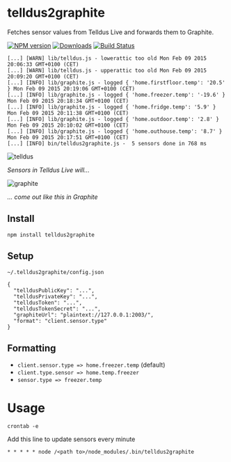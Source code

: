 # telldus2graphite
Fetches sensor values from Telldus Live and forwards them to Graphite.

[![NPM version][npm-image]][npm-url] [![Downloads][downloads-image]][npm-url] [![Build Status][travis-image]][travis-url] 

```
[...] [WARN] lib/telldus.js - lowerattic too old Mon Feb 09 2015 20:06:33 GMT+0100 (CET)
[...] [WARN] lib/telldus.js - upperattic too old Mon Feb 09 2015 20:09:20 GMT+0100 (CET)
[...] [INFO] lib/graphite.js - logged { 'home.firstfloor.temp': '20.5' } Mon Feb 09 2015 20:19:06 GMT+0100 (CET)
[...] [INFO] lib/graphite.js - logged { 'home.freezer.temp': '-19.6' } Mon Feb 09 2015 20:18:34 GMT+0100 (CET)
[...] [INFO] lib/graphite.js - logged { 'home.fridge.temp': '5.9' } Mon Feb 09 2015 20:11:38 GMT+0100 (CET)
[...] [INFO] lib/graphite.js - logged { 'home.outdoor.temp': '2.8' } Mon Feb 09 2015 20:10:02 GMT+0100 (CET)
[...] [INFO] lib/graphite.js - logged { 'home.outhouse.temp': '8.7' } Mon Feb 09 2015 20:17:51 GMT+0100 (CET)
[...] [INFO] bin/telldus2graphite.js -  5 sensors done in 768 ms
```

![telldus](https://cloud.githubusercontent.com/assets/310634/6113909/d4349f08-b09a-11e4-9c4f-7e871793fac1.png)

_Sensors in Telldus Live will..._

![graphite](https://cloud.githubusercontent.com/assets/310634/6113906/ce7866ee-b09a-11e4-854d-5efff799efae.png)

_... come out like this in Graphite_


## Install
```
npm install telldus2graphite
```

## Setup

``~/.telldus2graphite/config.json``

```
{
  "telldusPublicKey": "...",
  "telldusPrivateKey": "...",
  "telldusToken": "...",
  "telldusTokenSecret": "...",
  "graphiteUrl": "plaintext://127.0.0.1:2003/",
  "format": "client.sensor.type"
}

```

## Formatting
* ``client.sensor.type => home.freezer.temp`` (default)
* ``client.type.sensor => home.temp.freezer``
* ``sensor.type => freezer.temp``


# Usage
```
crontab -e
```

Add this line to update sensors every minute
```
* * * * * node /<path to>/node_modules/.bin/telldus2graphite
```

[npm-url]: https://npmjs.org/package/telldus2graphite
[downloads-image]: http://img.shields.io/npm/dm/telldus2graphite.svg
[npm-image]: http://img.shields.io/npm/v/telldus2graphite.svg
[travis-url]: https://travis-ci.org/ashpool/telldus2graphite
[travis-image]: http://img.shields.io/travis/ashpool/telldus2graphite.svg